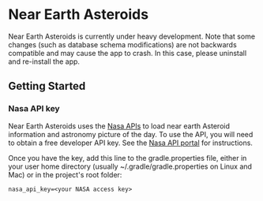 # Near Earth Asteroids

Near Earth Asteroids is currently under heavy development. Note that some changes (such as database schema modifications) are not backwards compatible and may cause the app to crash. In this case, please uninstall and re-install the app.

## Getting Started

### Nasa API key

Near Earth Asteroids uses the [Nasa APIs](https://api.nasa.gov/) to load near earth Asteroid information and astronomy picture of the day. To use the API, you will need to obtain a free developer API key. See the [Nasa API portal](https://api.nasa.gov/#signUp) for instructions.

Once you have the key, add this line to the gradle.properties file, either in your user home directory (usually ~/.gradle/gradle.properties on Linux and Mac) or in the project's root folder:

```
nasa_api_key=<your NASA access key>
```

